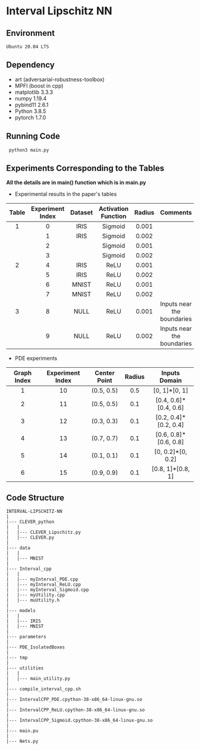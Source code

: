 # Interval Lipschitz NN

## Environment
```Ubuntu 20.04 LTS```

## Dependency
- art (adversarial-robustness-toolbox)
- MPFI (boost in cpp)
- matplotlib 3.3.3
- numpy 1.19.4
- pybind11 2.6.1
- Python 3.8.5
- pytorch 1.7.0

## Running Code
``` python3 main.py```

## Experiments Corresponding to the Tables
**All the details are in main() function which is in main.py**
- Experimental results in the paper's tables

| Table | Experiment Index | Dataset | Activation Function | Radius |          Comments          |
|:-----:|:----------------:|:-------:|:-------------------:|:------:|:--------------------------:|
|   1   |         0        |   IRIS  |       Sigmoid       |  0.001 |                            |
|       |         1        |   IRIS  |       Sigmoid       |  0.002 |                            |
|       |         2        |         |       Sigmoid       |  0.001 |                            |
|       |         3        |         |       Sigmoid       |  0.002 |                            |
|   2   |         4        |   IRIS  |         ReLU        |  0.001 |                            |
|       |         5        |   IRIS  |         ReLU        |  0.002 |                            |
|       |         6        |  MNIST  |         ReLU        |  0.001 |                            |
|       |         7        |  MNIST  |         ReLU        |  0.002 |                            |
|   3   |         8        |   NULL  |         ReLU        |  0.001 | Inputs near the boundaries |
|       |         9        |   NULL  |         ReLU        |  0.002 | Inputs near the boundaries |

- PDE experiments

| Graph Index | Experiment Index | Center Point | Radius |     Inputs Domain     |
|:-----------:|:----------------:|:------------:|:------:|:---------------------:|
|      1      |        10        |  (0.5, 0.5)  |   0.5  |     [0, 1]*[0, 1]     |
|      2      |        11        |  (0.5, 0.5)  |   0.1  | [0.4, 0.6]*[0.4, 0.6] |
|      3      |        12        |  (0.3, 0.3)  |   0.1  | [0.2, 0.4]*[0.2, 0.4] |
|      4      |        13        |  (0.7, 0.7)  |   0.1  | [0.6, 0.8]*[0.6, 0.8] |
|      5      |        14        |  (0.1, 0.1)  |   0.1  |   [0, 0.2]*[0, 0.2]   |
|      6      |        15        |  (0.9, 0.9)  |   0.1  |   [0.8, 1]*[0.8, 1]   |

## Code Structure
```
INTERVAL-LIPSCHITZ-NN
|
|--- CLEVER_python
|   |
|   |--- CLEVER_Lipschitz.py
|   |--- CLEVER.py
|
|--- data
|   |
|   |--- MNIST
|
|--- Interval_cpp
|   |
|   |--- myInterval_PDE.cpp
|   |--- myInterval_ReLU.cpp
|   |--- myInterval_Sigmoid.cpp
|   |--- myUtility.cpp
|   |--- muUtility.h
|
|--- models
|   |
|   |--- IRIS
|   |--- MNIST
|
|--- parameters
|
|--- PDE_IsolatedBoxes
|
|--- tmp
|
|--- utilities
|   |
|   |--- main_utility.py
|
|--- compile_interval_cpp.sh
|
|--- IntervalCPP_PDE.cpython-38-x86_64-linux-gnu.so
|
|--- IntervalCPP_ReLU.cpython-38-x86_64-linux-gnu.so
|
|--- IntervalCPP_Sigmoid.cpython-38-x86_64-linux-gnu.so
|
|--- main.pu
|
|--- Nets.py

```